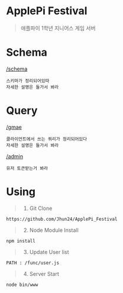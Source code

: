 # ApplePi Festival

> 애플파이 1학년 지니어스 게임 서버

# Schema

[/schema](./docs/schema.md)

    스키마가 정리되어있따
    자세한 설명은 들가서 봐라

# Query

[/gmae](./docs/game.md)

    클라이언트에서 쓰는 쿼리가 정리되어있다
    자세한 설명은 들가서 봐라

[/admin](./docs/admin.md)

    유저 토큰받는거 봐라

# Using

> 1. Git Clone 

    https://github.com/Jhun24/ApplePi_Festival

> 2. Node Module Install

    npm install
    
> 3. Update User list

    PATH : /func/user.js
    
> 4. Server Start

    node bin/www
